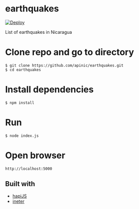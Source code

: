 earthquakes
===========

[![Deploy](https://www.herokucdn.com/deploy/button.png)](https://heroku.com/deploy)

List of earthquakes in Nicaragua

# Clone repo and go to directory

    $ git clone https://github.com/apinic/earthquakes.git
    $ cd earthquakes

# Install dependencies

    $ npm install

# Run

    $ node index.js

# Open browser

    http://localhost:5000

## Built with

* [hapiJS](http://hapijs.com/)
* [ineter](https://www.npmjs.com/package/ineter)

